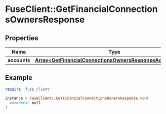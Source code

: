 # FuseClient::GetFinancialConnectionsOwnersResponse

## Properties

| Name | Type | Description | Notes |
| ---- | ---- | ----------- | ----- |
| **accounts** | [**Array&lt;GetFinancialConnectionsOwnersResponseAccountsInner&gt;**](GetFinancialConnectionsOwnersResponseAccountsInner.md) |  |  |

## Example

```ruby
require 'fuse_client'

instance = FuseClient::GetFinancialConnectionsOwnersResponse.new(
  accounts: null
)
```

